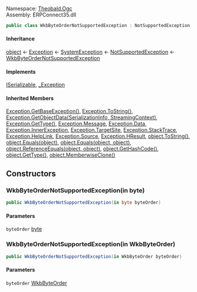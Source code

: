 
Namespace: [Theobald.Ogc](index.md)  
Assembly: ERPConnect35.dll  

```csharp
public class WkbByteOrderNotSupportedException : NotSupportedException, ISerializable, _Exception
```

#### Inheritance

[object](https://learn.microsoft.com/dotnet/api/system.object) ← 
[Exception](https://learn.microsoft.com/dotnet/api/system.exception) ← 
[SystemException](https://learn.microsoft.com/dotnet/api/system.systemexception) ← 
[NotSupportedException](https://learn.microsoft.com/dotnet/api/system.notsupportedexception) ← 
[WkbByteOrderNotSupportedException](Theobald.Ogc.WkbByteOrderNotSupportedException.md)

#### Implements

[ISerializable](https://learn.microsoft.com/dotnet/api/system.runtime.serialization.iserializable), 
[\_Exception](https://learn.microsoft.com/dotnet/api/system.runtime.interopservices.\_exception)

#### Inherited Members

[Exception.GetBaseException\(\)](https://learn.microsoft.com/dotnet/api/system.exception.getbaseexception), 
[Exception.ToString\(\)](https://learn.microsoft.com/dotnet/api/system.exception.tostring), 
[Exception.GetObjectData\(SerializationInfo, StreamingContext\)](https://learn.microsoft.com/dotnet/api/system.exception.getobjectdata), 
[Exception.GetType\(\)](https://learn.microsoft.com/dotnet/api/system.exception.gettype), 
[Exception.Message](https://learn.microsoft.com/dotnet/api/system.exception.message), 
[Exception.Data](https://learn.microsoft.com/dotnet/api/system.exception.data), 
[Exception.InnerException](https://learn.microsoft.com/dotnet/api/system.exception.innerexception), 
[Exception.TargetSite](https://learn.microsoft.com/dotnet/api/system.exception.targetsite), 
[Exception.StackTrace](https://learn.microsoft.com/dotnet/api/system.exception.stacktrace), 
[Exception.HelpLink](https://learn.microsoft.com/dotnet/api/system.exception.helplink), 
[Exception.Source](https://learn.microsoft.com/dotnet/api/system.exception.source), 
[Exception.HResult](https://learn.microsoft.com/dotnet/api/system.exception.hresult), 
[object.ToString\(\)](https://learn.microsoft.com/dotnet/api/system.object.tostring), 
[object.Equals\(object\)](https://learn.microsoft.com/dotnet/api/system.object.equals\#system\-object\-equals\(system\-object\)), 
[object.Equals\(object, object\)](https://learn.microsoft.com/dotnet/api/system.object.equals\#system\-object\-equals\(system\-object\-system\-object\)), 
[object.ReferenceEquals\(object, object\)](https://learn.microsoft.com/dotnet/api/system.object.referenceequals), 
[object.GetHashCode\(\)](https://learn.microsoft.com/dotnet/api/system.object.gethashcode), 
[object.GetType\(\)](https://learn.microsoft.com/dotnet/api/system.object.gettype), 
[object.MemberwiseClone\(\)](https://learn.microsoft.com/dotnet/api/system.object.memberwiseclone)

## Constructors

### <a id="Theobald_Ogc_WkbByteOrderNotSupportedException__ctor_System_Byte__"></a> WkbByteOrderNotSupportedException\(in byte\)

```csharp
public WkbByteOrderNotSupportedException(in byte byteOrder)
```

#### Parameters

`byteOrder` [byte](https://learn.microsoft.com/dotnet/api/system.byte)

### <a id="Theobald_Ogc_WkbByteOrderNotSupportedException__ctor_Theobald_Ogc_WkbByteOrder__"></a> WkbByteOrderNotSupportedException\(in WkbByteOrder\)

```csharp
public WkbByteOrderNotSupportedException(in WkbByteOrder byteOrder)
```

#### Parameters

`byteOrder` [WkbByteOrder](Theobald.Ogc.WkbByteOrder.md)

